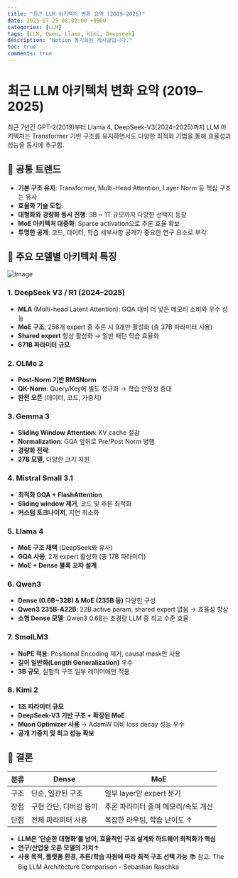 ```yaml
---
title: "최근 LLM 아키텍처 변화 요약 (2019–2025)"
date: 2025-07-25 08:02:00 +0900
categories: [LLM]
tags: [LLM, Qwen, Llama, Kimi, Deepseek]
description: "Notion 동기화된 게시글입니다."
toc: true
comments: true
---
```


# 최근 LLM 아키텍처 변화 요약 (2019–2025)

최근 7년간 GPT-2(2019)부터 Llama 4, DeepSeek-V3(2024–2025)까지 LLM 아키텍처는 Transformer 기반 구조를 유지하면서도 다양한 최적화 기법을 통해 효율성과 성능을 동시에 추구함.

## 🔑 공통 트렌드

- **기본 구조 유지**: Transformer, Multi-Head Attention, Layer Norm 등 핵심 구조는 유사
- **효율화 기술 도입**:
- **대형화와 경량화 동시 진행**: 3B ~ 1T 규모까지 다양한 선택지 등장
- **MoE 아키텍처 대중화**: Sparse activation으로 추론 효율 확보
- **투명한 공개**: 코드, 데이터, 학습 세부사항 공개가 중요한 연구 요소로 부각
## 📌 주요 모델별 아키텍처 특징

![Image](https://prod-files-secure.s3.us-west-2.amazonaws.com/e6db513d-ec54-40ff-aa74-2487b0bcfe15/ac24fdd3-febf-45c7-8e99-afb6446591d8/image.png?X-Amz-Algorithm=AWS4-HMAC-SHA256&X-Amz-Content-Sha256=UNSIGNED-PAYLOAD&X-Amz-Credential=ASIAZI2LB466XSWRHQBY%2F20250726%2Fus-west-2%2Fs3%2Faws4_request&X-Amz-Date=20250726T195429Z&X-Amz-Expires=3600&X-Amz-Security-Token=IQoJb3JpZ2luX2VjEDwaCXVzLXdlc3QtMiJHMEUCIQD9QcI9RrxFOYJhiYR09fiuolwUHGi2vx97OI%2Fwxuuc5AIgdl%2FwrnBJlebKwBBrB%2F4TnDYuGJduccJdRMMAmUC0xo8q%2FwMIZRAAGgw2Mzc0MjMxODM4MDUiDM9xytG0zl%2BlyEELHyrcAyYoTDylSoyErIdz8Mzr6D3KeGzo8j1wDFxJhBHY95X0EzHY84nDOc%2FjCbMcpkx%2BSC9vveTDqckl2gJgvL8H1SdDbdtUntro8vj%2Fcu3ykH2Tz6WOF2iYuzz0qeVLgRG8znENKwITmsP%2B0XhJazG6R78tSi8LZa9nNRZ20ygKzpLNw5Uf9A0N%2F6SxEIqH3BbTnXhI8UsyJrk%2FZmTX2ncJcHpTK%2BkLwm%2FHyX2Whq%2FTxajdKnEo6%2BRH7zCEVz9DA0mj3jhgydO5jG6yjhzGmKqMU9o%2F5OStfwJSoKbrHc26CKdo%2BQMxIhQZAc2A2aHxz%2BEqcx1AvyYDEzP2wjVo0OPQEzZ%2BcCMYRjGrsGI7wtb0iDcHsn%2FJOC8%2B%2Bmm0oObuwqBLZ1gMCmVfTfOeULMpVvZ4UVGZykVhrYFX1VG1S4ZI%2FJs%2B6XR0nIOhJlukWZA53BGDUOf6Jj6WXwGZgzlIhJhV9IklUd50B0BgsLTDbVy1t3pNKM4gselr9%2FJkfLAPptLBsf57SsTsS7xIajh3MQPTw2WpgEUKbzqOY%2BshxlLEBaBlVI0oUMfc%2BcwO18DpQ7Lt1HTK65ShNUI557pWIZTpWyJ5AmNHqapkMjwg%2FihzTMpo7ugL7M4faXGS6a2%2BMIXZlMQGOqUBkD5NSc7QemAj3DUXq%2F1eqGA%2F1a%2FnSNc18rvhbHOpoukiz%2BstJZ5piNf36Mm53pJzQNMHbNqCcxPbvMqc497exB6nFy2VCf0HwYxvflEzbpVv1C2OdNzjE3yID6Etu27KPY3NJf2LfD4ecVr%2FxEfg33fVWnl36hCqtDzRjPpRywBtBf7l9aTiYY%2FhQ5zwblJhAwvAFUO518E%2FZGLWWmHysazseSYq&X-Amz-Signature=7709562ad87fcb84c2396860276ef7c5e9599881efc523572430ca81b7f06a1b&X-Amz-SignedHeaders=host&x-amz-checksum-mode=ENABLED&x-id=GetObject)

### 1. DeepSeek V3 / R1 (2024–2025)

- **MLA** (Multi-head Latent Attention): GQA 대비 더 낮은 메모리 소비와 우수 성능
- **MoE 구조**: 256개 expert 중 추론 시 9개만 활성화 (총 37B 파라미터 사용)
- **Shared expert** 항상 활성화 → 일반 패턴 학습 효율화
- **671B 파라미터 규모**
### 2. OLMo 2

- **Post-Norm 기반 RMSNorm**
- **QK-Norm**: Query/Key에 별도 정규화 → 학습 안정성 증대
- **완전 오픈** (데이터, 코드, 가중치)
### 3. Gemma 3

- **Sliding Window Attention**: KV cache 절감
- **Normalization**: GQA 앞뒤로 Pre/Post Norm 병행
- **경량화 전략**:
- **27B 모델**, 다양한 크기 지원
### 4. Mistral Small 3.1

- **최적화 GQA + FlashAttention**
- **Sliding window 제거**, 코드 및 추론 최적화
- **커스텀 토크나이저**, 지연 최소화
### 5. Llama 4

- **MoE 구조 채택** (DeepSeek와 유사)
- **GQA 사용**, 2개 expert 활성화 (총 17B 파라미터)
- **MoE + Dense 블록 교차 설계**
### 6. Qwen3

- **Dense (0.6B~32B) & MoE (235B 등)** 다양한 구성
- **Qwen3 235B-A22B**: 22B active param, shared expert 없음 → 효율성 향상
- **소형 Dense 모델**: Qwen3 0.6B는 초경량 LLM 중 최고 수준 효율
### 7. SmolLM3

- **NoPE 적용**: Positional Encoding 제거, causal mask만 사용
- **길이 일반화(Length Generalization)** 우수
- **3B 규모**, 실험적 구조 일부 레이어에만 적용
### 8. Kimi 2

- **1조 파라미터 규모**
- **DeepSeek-V3 기반 구조 + 확장된 MoE**
- **Muon Optimizer 사용** → AdamW 대비 loss decay 성능 우수
- **공개 가중치 및 최고 성능 확보**
## 🧩 결론

| 분류 | Dense | MoE |
| --- | --- | --- |
| 구조 | 단순, 일관된 구조 | 일부 layer만 expert 분기 |
| 장점 | 구현 간단, 디버깅 용이 | 추론 파라미터 줄여 메모리/속도 개선 |
| 단점 | 전체 파라미터 사용 | 복잡한 라우팅, 학습 난이도 ↑ |

- **LLM은 ‘단순한 대형화’를 넘어, 효율적인 구조 설계와 하드웨어 최적화가 핵심**
- **연구/산업용 오픈 모델의 가치↑**
- **사용 목적, 플랫폼 환경, 추론/학습 자원에 따라 최적 구조 선택 가능**
📚 참고: The Big LLM Architecture Comparison - Sebastian Raschka



